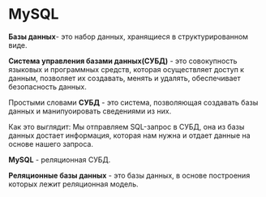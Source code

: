 # MySQL

**Базы данных**- это набор данных, хранящиеся в структурированном виде.

**Система управления базами данных(СУБД)** - это совокупность языковых и программных средств, которая осуществляет доступ к данным, позволяет их создавать, менять и удалять, обеспечивает безопасность данных.

Простыми словами **СУБД** - это система, позволяющая создавать базы данных и манипуоировать сведениями из них.

Как это выглядит: Мы отправляем SQL-запрос в СУБД, она из базы данных достает информация, которая нам нужна и отдает данные на основе нашего запроса.

**MySQL** - реляционная СУБД.

**Реляционные базы данных** - это базы данных, в основе построения которых лежит реляционная модель.
